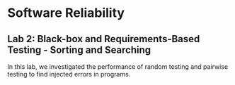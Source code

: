 # Software Reliability

## Lab 2: Black-box and Requirements-Based Testing - Sorting and Searching

In this lab, we investigated the performance of random testing and pairwise testing to find injected errors in programs.
